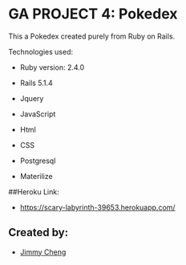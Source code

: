 # GA PROJECT 4: Pokedex

This a Pokedex created purely from Ruby on Rails.

Technologies used:

* Ruby version: 2.4.0

* Rails 5.1.4

* Jquery

* JavaScript

* Html

* CSS

* Postgresql

* Materilize


##Heroku Link:

* https://scary-labyrinth-39653.herokuapp.com/

## Created by:
* [Jimmy Cheng](https://github.com/jcheng305)

